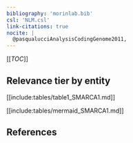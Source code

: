```yaml
---
bibliography: 'morinlab.bib'
csl: 'NLM.csl'
link-citations: true
nocite: |
  @pasqualucciAnalysisCodingGenome2011, 
---
```


[[_TOC_]]




## Relevance tier by entity

[[include:tables/table1_SMARCA1.md]]





[[include:tables/mermaid_SMARCA1.md]]

## References


